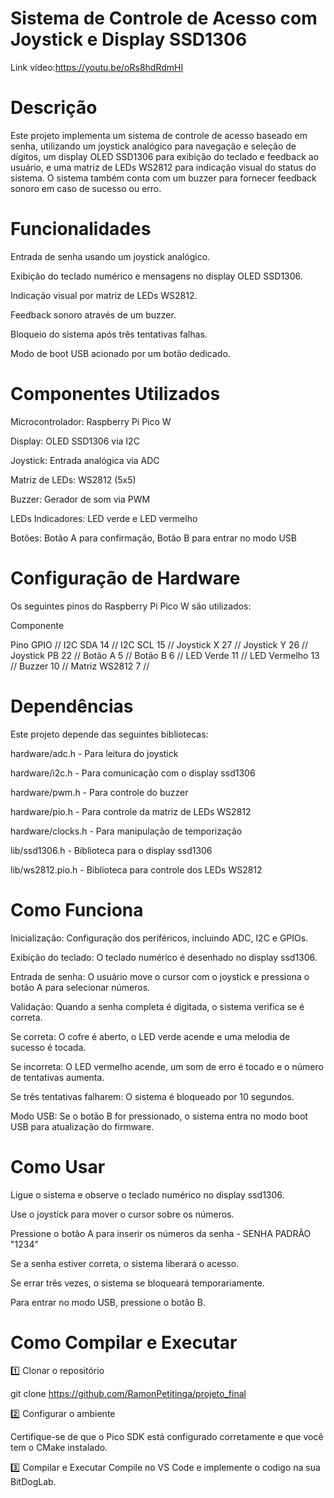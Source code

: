 # Sistema de Controle de Acesso com Joystick e Display SSD1306

Link vídeo:https://youtu.be/oRs8hdRdmHI

# Descrição

Este projeto implementa um sistema de controle de acesso baseado em senha, utilizando um joystick analógico para navegação e seleção de dígitos, um display OLED SSD1306 para exibição do teclado e feedback ao usuário, e uma matriz de LEDs WS2812 para indicação visual do status do sistema. O sistema também conta com um buzzer para fornecer feedback sonoro em caso de sucesso ou erro.

# Funcionalidades

Entrada de senha usando um joystick analógico.

Exibição do teclado numérico e mensagens no display OLED SSD1306.

Indicação visual por matriz de LEDs WS2812.

Feedback sonoro através de um buzzer.

Bloqueio do sistema após três tentativas falhas.

Modo de boot USB acionado por um botão dedicado.

# Componentes Utilizados

Microcontrolador: Raspberry Pi Pico W

Display: OLED SSD1306 via I2C

Joystick: Entrada analógica via ADC

Matriz de LEDs: WS2812 (5x5)

Buzzer: Gerador de som via PWM

LEDs Indicadores: LED verde e LED vermelho

Botões: Botão A para confirmação, Botão B para entrar no modo USB

# Configuração de Hardware

Os seguintes pinos do Raspberry Pi Pico W são utilizados:

Componente

Pino GPIO //
I2C SDA 14 //
I2C SCL 15 //
Joystick X 27 //
Joystick Y 26 //
Joystick PB 22 //
Botão A 5 //
Botão B 6 //
LED Verde 11 //
LED Vermelho 13 //
Buzzer 10 //
Matriz WS2812 7 //

# Dependências

Este projeto depende das seguintes bibliotecas:

hardware/adc.h - Para leitura do joystick

hardware/i2c.h - Para comunicação com o display ssd1306

hardware/pwm.h - Para controle do buzzer

hardware/pio.h - Para controle da matriz de LEDs WS2812

hardware/clocks.h - Para manipulação de temporização

lib/ssd1306.h - Biblioteca para o display ssd1306

lib/ws2812.pio.h - Biblioteca para controle dos LEDs WS2812

# Como Funciona

Inicialização: Configuração dos periféricos, incluindo ADC, I2C e GPIOs.

Exibição do teclado: O teclado numérico é desenhado no display ssd1306.

Entrada de senha: O usuário move o cursor com o joystick e pressiona o botão A para selecionar números.

Validação: Quando a senha completa é digitada, o sistema verifica se é correta.

Se correta: O cofre é aberto, o LED verde acende e uma melodia de sucesso é tocada.

Se incorreta: O LED vermelho acende, um som de erro é tocado e o número de tentativas aumenta.

Se três tentativas falharem: O sistema é bloqueado por 10 segundos.

Modo USB: Se o botão B for pressionado, o sistema entra no modo boot USB para atualização do firmware.

# Como Usar

Ligue o sistema e observe o teclado numérico no display ssd1306.

Use o joystick para mover o cursor sobre os números.

Pressione o botão A para inserir os números da senha - SENHA PADRÃO "1234"

Se a senha estiver correta, o sistema liberará o acesso.

Se errar três vezes, o sistema se bloqueará temporariamente.

Para entrar no modo USB, pressione o botão B.

# Como Compilar e Executar

1️⃣ Clonar o repositório

git clone https://github.com/RamonPetitinga/projeto_final

2️⃣ Configurar o ambiente

Certifique-se de que o Pico SDK está configurado corretamente e que você tem o CMake instalado.

3️⃣ Compilar e Executar
Compile no VS Code e implemente o codigo na sua BitDogLab.
